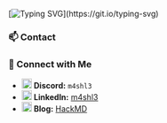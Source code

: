 [![Typing SVG](https://readme-typing-svg.herokuapp.com?font=Fira+Code&weight=600&size=20&duration=3000&pause=1000&color=0BA922&background=00000000&center=true&vCenter=true&width=600&lines=Welcome+to+my+profile!;I'm+Ahmed+Mahmoud+(aka.M4shl3);"Everything+is+Forensics.")](https://git.io/typing-svg)

### 📫 Contact  
### 🔗 Connect with Me  
  - <img src="https://img.icons8.com/color/24/000000/discord-new-logo.png" width="18"/> **Discord:** `m4shl3`  
  - <img src="https://img.icons8.com/color/24/000000/linkedin.png" width="18"/> **LinkedIn:** [m4shl3](https://www.linkedin.com/in/m4shl3)  
  - <img src="https://img.icons8.com/fluency/24/000000/notepad.png" width="18"/> **Blog:** [HackMD](https://hackmd.io/@M4shl3)  
